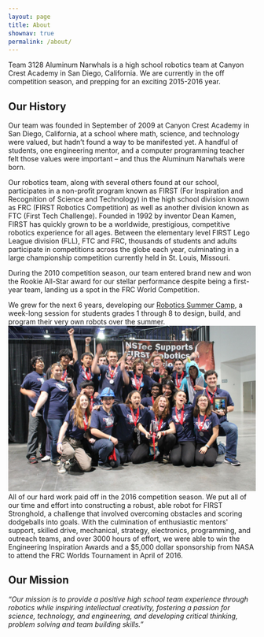 ```yaml
---
layout: page
title: About
shownav: true
permalink: /about/
---
```


Team 3128 Aluminum Narwhals is a high school robotics team at Canyon Crest Academy in San Diego, California. We are currently in the off competition season, and prepping for an exciting 2015-2016 year.

## Our History

Our team was founded in September of 2009 at Canyon Crest Academy in San Diego, California, at a school where math, science, and technology were valued, but hadn’t found a way to be manifested yet. A handful of students, one engineering mentor, and a computer programming teacher felt those values were important – and thus the Aluminum Narwhals were born.

Our robotics team, along with several others found at our school, participates in a non-profit program known as FIRST (For Inspiration and Recognition of Science and Technology) in the high school division known as FRC (FIRST Robotics Competition) as well as another division known as FTC (First Tech Challenge). Founded in 1992 by inventor Dean Kamen, FIRST has quickly grown to be a worldwide, prestigious, competitive robotics experience for all ages. Between the elementary level FIRST Lego League division (FLL), FTC and FRC, thousands of students and adults participate in competitions across the globe each year, culminating in a large championship competition currently held in St. Louis, Missouri.

During the 2010 competition season, our team entered brand new and won the Rookie All-Star award for our stellar performance despite being a first-year team, landing us a spot in the FRC World Competition.

We grew for the next 6 years, developing our [Robotics Summer Camp](/camp/), a week-long session for students grades 1 through 8 to design, build, and program their very own robots over the summer.
<img src="/resources/cantstopwontstopwinning.jpg">
All of our hard work paid off in the 2016 competition season. We put all of our time and effort into constructing a robust, able robot for FIRST Stronghold, a challenge that involved overcoming obstacles and scoring dodgeballs into goals. With the culmination of enthusiastic mentors' support, skilled drive, mechanical, strategy, electronics, programming, and outreach teams, and over 3000 hours of effort, we were able to win the Engineering Inspiration Awards and a $5,000 dollar sponsorship from NASA to attend the FRC Worlds Tournament in April of 2016.

## Our Mission

*“Our mission is to provide a positive high school team experience through robotics while inspiring intellectual creativity, fostering a passion for science, technology, and engineering, and developing critical thinking, problem solving and team building skills.”*
